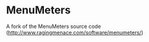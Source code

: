 # MenuMeters
A fork of the MenuMeters source code (http://www.ragingmenace.com/software/menumeters/)

